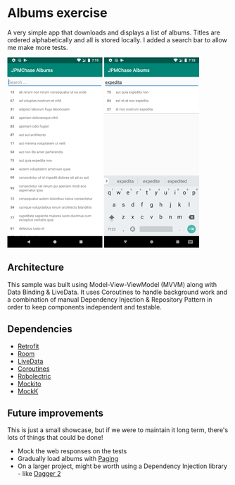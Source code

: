 # Albums exercise

A very simple app that downloads and displays a list of albums. Titles are ordered alphabetically and all is stored locally. I added a search bar to allow me make more tests.

![](/images/albums.png) ![](/images/filtered.png)

## Architecture

This sample was built using Model-View-ViewModel (MVVM) along with Data Binding & LiveData. It uses Coroutines to handle background work and a combination of manual Dependency Injection & Repository Pattern in order to keep components independent and testable.

## Dependencies


* [Retrofit](https://github.com/square/retrofit)
* [Room](https://developer.android.com/training/data-storage/room)
* [LiveData](https://developer.android.com/topic/libraries/architecture/livedata)
* [Coroutines](https://developer.android.com/kotlin/coroutines)
* [Robolectric](http://robolectric.org)
* [Mockito](https://github.com/mockito/mockito)
* [MockK](https://github.com/mockk/mockk)

## Future improvements

This is just a small showcase, but if we were to maintain it long term, there's lots of things that could be done!

* Mock the web responses on the tests
* Gradually load albums with [Paging](https://developer.android.com/topic/libraries/architecture/paging)
* On a larger project, might be worth using a Dependency Injection library - like [Dagger 2](https://github.com/google/dagger)